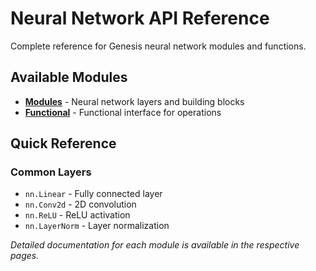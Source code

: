 # Neural Network API Reference

Complete reference for Genesis neural network modules and functions.

## Available Modules

- **[Modules](nn/modules.md)** - Neural network layers and building blocks
- **[Functional](nn/functional.md)** - Functional interface for operations

## Quick Reference

### Common Layers
- `nn.Linear` - Fully connected layer
- `nn.Conv2d` - 2D convolution
- `nn.ReLU` - ReLU activation
- `nn.LayerNorm` - Layer normalization

*Detailed documentation for each module is available in the respective pages.*
